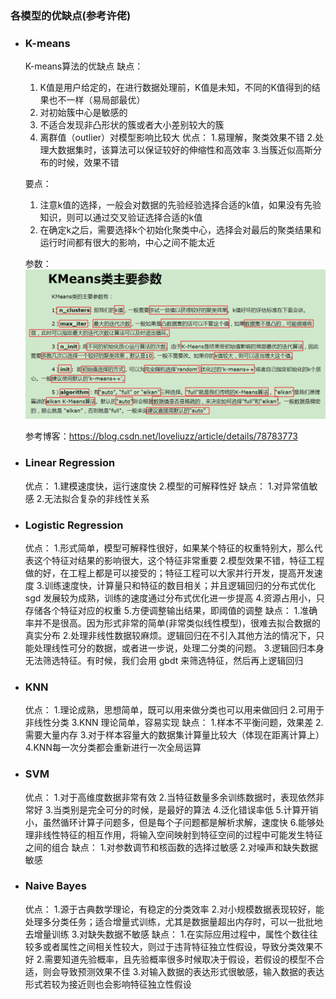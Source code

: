 ### 各模型的优缺点(参考许佬)

+ ### K-means
	K-means算法的优缺点
	缺点：
	1. K值是用户给定的，在进行数据处理前，K值是未知，不同的K值得到的结果也不一样（易局部最优）
	2. 对初始簇中心是敏感的
	3. 不适合发现非凸形状的簇或者大小差别较大的簇
	4. 离群值（outlier）对模型影响比较大
	优点：
		1.易理解，聚类效果不错
		2.处理大数据集时，该算法可以保证较好的伸缩性和高效率
		3.当簇近似高斯分布的时候，效果不错
		
	要点：
	1. 注意k值的选择，一般会对数据的先验经验选择合适的k值，如果没有先验知识，则可以通过交叉验证选择合适的k值
	2. 在确定k之后，需要选择k个初始化聚类中心，选择会对最后的聚类结果和运行时间都有很大的影响，中心之间不能太近

	参数：
	![参数](K-means.png)
	
	参考博客：https://blog.csdn.net/loveliuzz/article/details/78783773

+ ### Linear Regression
	优点：
	1.建模速度快，运行速度快
	2.模型的可解释性好
	缺点：
	1.对异常值敏感
	2.无法拟合复杂的非线性关系
+ ### Logistic Regression
	优点：
	1.形式简单，模型可解释性很好，如果某个特征的权重特别大，那么代表这个特征对结果的影响很大，这个特征非常重要
	2.模型效果不错，特征工程做的好，在工程上都是可以接受的；特征工程可以大家并行开发，提高开发速度
	3.训练速度快，计算量只和特征的数目相关；并且逻辑回归的分布式优化 sgd 发展较为成熟，训练的速度通过分布式优化进一步提高
	4.资源占用小，只存储各个特征对应的权重
	5.方便调整输出结果，即阈值的调整
	缺点：
	1.准确率并不是很高。因为形式非常的简单(非常类似线性模型)，很难去拟合数据的真实分布
	2.处理非线性数据较麻烦。逻辑回归在不引入其他方法的情况下，只能处理线性可分的数据，或者进一步说，处理二分类的问题。
	3.逻辑回归本身无法筛选特征。有时候，我们会用 gbdt 来筛选特征，然后再上逻辑回归
+ ### KNN
	优点：
	1.理论成熟，思想简单，既可以用来做分类也可以用来做回归
	2.可用于非线性分类
	3.KNN 理论简单，容易实现
	缺点：
	1.样本不平衡问题，效果差
	2.需要大量内存
	3.对于样本容量大的数据集计算量比较大（体现在距离计算上）
	4.KNN每一次分类都会重新进行一次全局运算
+ ### SVM
	优点：
	1.对于高维度数据非常有效
	2.当特征数量多余训练数据时，表现依然非常好
	3.当类别是完全可分的时候，是最好的算法
	4.泛化错误率低
	5.计算开销小，虽然循环计算子问题多，但是每个子问题都是解析求解，速度快
	6.能够处理非线性特征的相互作用，将输入空间映射到特征空间的过程中可能发生特征之间的组合
	缺点：
	1.对参数调节和核函数的选择过敏感
	2.对噪声和缺失数据敏感
+ ### Naive Bayes
	优点：
	1.源于古典数学理论，有稳定的分类效率
	2.对小规模数据表现较好，能处理多分类任务；适合增量式训练，尤其是数据量超出内存时，可以一批批地去增量训练
	3.对缺失数据不敏感
	缺点：
	1.在实际应用过程中，属性个数往往较多或者属性之间相关性较大，则过于违背特征独立性假设，导致分类效果不好
	2.需要知道先验概率，且先验概率很多时候取决于假设，若假设的模型不合适，则会导致预测效果不佳
	3.对输入数据的表达形式很敏感，输入数据的表达形式若较为接近则也会影响特征独立性假设
